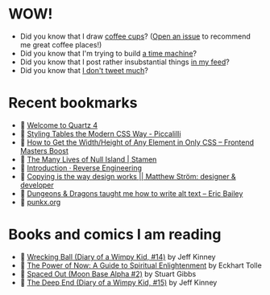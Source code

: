 # WOW!

- Did you know that I draw [coffee cups](https://papercups.mamuso.net/)? ([Open an issue](https://github.com/mamuso/papercups/issues) to recommend me great coffee places!)
- Did you know that I'm trying to build [a time machine](https://github.com/mamuso/fluxcapacitor)?
- Did you know that I post rather insubstantial things [in my feed](https://feed.mamuso.net/)?
- Did you know that [I don't tweet much](https://twitter.com/mamuso)?

# Recent bookmarks

- 👀 [Welcome to Quartz 4](https://quartz.jzhao.xyz/)
- 👀 [Styling Tables the Modern CSS Way - Piccalilli](https://piccalil.li/blog/styling-tables-the-modern-css-way/)
- 👀 [How to Get the Width/Height of Any Element in Only CSS – Frontend Masters Boost](https://frontendmasters.com/blog/how-to-get-the-width-height-of-any-element-in-only-css/)
- 👀 [The Many Lives of Null Island | Stamen](https://stamen.com/the-many-lives-of-null-island/)
- 👀 [Introduction · Reverse Engineering](https://0xinfection.github.io/reversing/)
- 👀 [Copying is the way design works || Matthew Ström: designer & developer](https://matthewstrom.com/writing/copying/)
- 👀 [Dungeons & Dragons taught me how to write alt text – Eric Bailey](https://ericwbailey.website/published/dungeons-and-dragons-taught-me-how-to-write-alt-text/)
- 👀 [punkx.org](https://punkx.org/)


# Books and comics I am reading

- 📘 [Wrecking Ball (Diary of a Wimpy Kid, #14)](https://www.goodreads.com/book/show/44091234) by Jeff Kinney
- 📘 [The Power of Now: A Guide to Spiritual Enlightenment](https://www.goodreads.com/book/show/6512869) by Eckhart Tolle
- 📘 [Spaced Out (Moon Base Alpha #2)](https://www.goodreads.com/book/show/26022750) by Stuart Gibbs
- 📘 [The Deep End (Diary of a Wimpy Kid, #15)](https://www.goodreads.com/book/show/51468119) by Jeff Kinney


